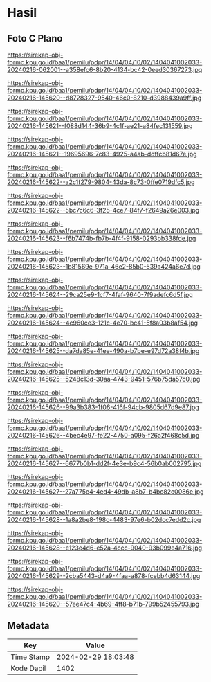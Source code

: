 # Hasil

## Foto C Plano

https://sirekap-obj-formc.kpu.go.id/baa1/pemilu/pdpr/14/04/04/10/02/1404041002033-20240216-062001--a358efc6-8b20-4134-bc42-0eed30367273.jpg

https://sirekap-obj-formc.kpu.go.id/baa1/pemilu/pdpr/14/04/04/10/02/1404041002033-20240216-145620--d8728327-9540-46c0-8210-d3988439a9ff.jpg

https://sirekap-obj-formc.kpu.go.id/baa1/pemilu/pdpr/14/04/04/10/02/1404041002033-20240216-145621--f088d144-36b9-4c1f-ae21-a84fec131559.jpg

https://sirekap-obj-formc.kpu.go.id/baa1/pemilu/pdpr/14/04/04/10/02/1404041002033-20240216-145621--19695696-7c83-4925-a4ab-ddffcb81d67e.jpg

https://sirekap-obj-formc.kpu.go.id/baa1/pemilu/pdpr/14/04/04/10/02/1404041002033-20240216-145622--a2c1f279-9804-43da-8c73-0ffe0719dfc5.jpg

https://sirekap-obj-formc.kpu.go.id/baa1/pemilu/pdpr/14/04/04/10/02/1404041002033-20240216-145622--5bc7c6c6-3f25-4ce7-84f7-f2649a26e003.jpg

https://sirekap-obj-formc.kpu.go.id/baa1/pemilu/pdpr/14/04/04/10/02/1404041002033-20240216-145623--f6b7474b-fb7b-4f4f-9158-0293bb338fde.jpg

https://sirekap-obj-formc.kpu.go.id/baa1/pemilu/pdpr/14/04/04/10/02/1404041002033-20240216-145623--1b81569e-971a-46e2-85b0-539a424a6e7d.jpg

https://sirekap-obj-formc.kpu.go.id/baa1/pemilu/pdpr/14/04/04/10/02/1404041002033-20240216-145624--29ca25e9-1cf7-4faf-9640-7f9adefc6d5f.jpg

https://sirekap-obj-formc.kpu.go.id/baa1/pemilu/pdpr/14/04/04/10/02/1404041002033-20240216-145624--4c960ce3-121c-4e70-bc41-5f8a03b8af54.jpg

https://sirekap-obj-formc.kpu.go.id/baa1/pemilu/pdpr/14/04/04/10/02/1404041002033-20240216-145625--da7da85e-41ee-490a-b7be-e97d72a38f4b.jpg

https://sirekap-obj-formc.kpu.go.id/baa1/pemilu/pdpr/14/04/04/10/02/1404041002033-20240216-145625--5248c13d-30aa-4743-9451-576b75da57c0.jpg

https://sirekap-obj-formc.kpu.go.id/baa1/pemilu/pdpr/14/04/04/10/02/1404041002033-20240216-145626--99a3b383-1f06-416f-94cb-9805d67d9e87.jpg

https://sirekap-obj-formc.kpu.go.id/baa1/pemilu/pdpr/14/04/04/10/02/1404041002033-20240216-145626--4bec4e97-fe22-4750-a095-f26a2f468c5d.jpg

https://sirekap-obj-formc.kpu.go.id/baa1/pemilu/pdpr/14/04/04/10/02/1404041002033-20240216-145627--6677b0b1-dd2f-4e3e-b9c4-56b0ab002795.jpg

https://sirekap-obj-formc.kpu.go.id/baa1/pemilu/pdpr/14/04/04/10/02/1404041002033-20240216-145627--27a775e4-4ed4-49db-a8b7-b4bc82c0086e.jpg

https://sirekap-obj-formc.kpu.go.id/baa1/pemilu/pdpr/14/04/04/10/02/1404041002033-20240216-145628--1a8a2be8-198c-4483-97e6-b02dcc7edd2c.jpg

https://sirekap-obj-formc.kpu.go.id/baa1/pemilu/pdpr/14/04/04/10/02/1404041002033-20240216-145628--e123e4d6-e52a-4ccc-9040-93b099e4a716.jpg

https://sirekap-obj-formc.kpu.go.id/baa1/pemilu/pdpr/14/04/04/10/02/1404041002033-20240216-145629--2cba5443-d4a9-4faa-a878-fcebb4d63144.jpg

https://sirekap-obj-formc.kpu.go.id/baa1/pemilu/pdpr/14/04/04/10/02/1404041002033-20240216-145620--57ee47c4-4b69-4ff8-b71b-799b52455793.jpg


## Metadata

| Key        | Value               |
| ---------- | ------------------- |
| Time Stamp | 2024-02-29 18:03:48 |
| Kode Dapil | 1402                |



